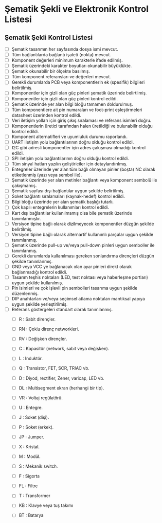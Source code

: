 # Şematik Şekli ve Elektronik Kontrol Listesi

## Şematik Şekli Kontrol Listesi

- [ ] Şematik tasarımın her sayfasında dosya ismi mevcut.
- [ ] Tüm bağlantılarda bağlantı işateti (nokta) mevcut.
- [ ] Komponent değerleri minimum karakterle ifade edilmiş.
- [ ] Şematik üzerindeki karakter boyutları okunabilir büyüklükte.
- [ ] Şematik okunabilir bir ölçekte basılmış.
- [ ] Tüm komponent referansları ve değerleri mevcut.
- [ ] Gerekli durumlarda PCB veya komponentlerin ek (spesifik) bilgileri belirtilmiş.
- [ ] Komponentler için gizli olan güç pinleri şematik üzerinde belirtilmiş.
- [ ] Komponentler için gizli olan güç pinleri kontrol edildi.
- [ ] Şematik üzerinde yer alan bilgi bloğu tamamen doldurulmuş.
- [ ] Tüm komponentlere ait pin numaraları ve foot-print eşleştirmeleri datasheet üzerinden kontrol edildi.
- [ ] Veri iletişim yolları için giriş çıkış sıralaması ve referans isimleri doğru.
- [ ] Komponentlerin üretici tarafından halen üretildiği ve bulunabilir olduğu kontrol edildi.
- [ ] Komponent alternatifleri ve uyumluluk durumu raporlandı.
- [ ] UART iletişim yolu bağlantılarının doğru olduğu kontrol edildi.
- [ ] I2C gibi adresli komponentler için adres çakışması olmadığı kontrol edildi.
- [ ] SPI iletişim yolu bağlantılarının doğru olduğu kontrol edildi.
- [ ] Tüm sinyal hatları yazılın geliştiriciler için detaylandırılmış.
- [ ] Entegreler üzerinde yer alan tüm bağlı olmayan pinler (boşta) NC olarak etiketlenmiş (yazı veya sembol ile).
- [ ] Şematik üzerinde yer alan metinler bağlantı veya komponent sembolü ile çakışmamış.
- [ ] Şematik sayfası dışı bağlantılar uygun şekilde belirtilmiş.
- [ ] Soket bağlantı sıralamaları (kaynak-hedef) kontrol edildi.
- [ ] Bilgi bloğu üzerinde yer alan şematik başlığı tutarlı.
- [ ] Çok kapılı entegrelerin kullanımları kontrol edildi.
- [ ] Kart dışı bağlantılar kullanılmamış olsa bile şematik üzerinde tanımlanmıştır.
- [ ] Versiyon tipine bağlı olarak dizilmeyecek komponentler düzgün şekilde belirtilmiş.
- [ ] Versiyon tipine bağlı olarak alternartif kullanımlı parçalar uygun şekilde tanımlanmış.
- [ ] Şematik üzerinde pull-up ve/veya pull-down pinleri uygun semboller ile tanımlanmış.
- [ ] Gerekli durumlarda kullanılması gereken sonlandırma dirençleri düzgün şekilde tanımlanmış.
- [ ] GND veya VCC ye bağlanacak olan ayar pinleri direkt olarak bağlanmadığı kontrol edildi.
- [ ] Tasarım teşhis noktaları (LED, test noktası veya haberleşme portları) uygun şekilde kullanılmış.
- [ ] Pin isimleri ve çok işlevli pin sembolleri tasarıma uygun şekilde düzenlenmiş.
- [ ] DIP anahtarları ve/veya seçimsel atlama noktaları mantıksal yapıya uygun şekilde yerleştirilmiş.
- [ ] Referans göstergeleri standart olarak tanımlanmış.
	- [ ] R : Sabit dirençler.
	- [ ] RN : Çoklu direnç networkleri.
	- [ ] RV : Değişken dirençler.
	- [ ] C : Kapasitör (network, sabit veya değişken).
	- [ ] L : Induktör.
	- [ ] Q : Transistor, FET, SCR, TRIAC vb.
	- [ ] D : Diyod, rectifier, Zener, varicap, LED vb.
	- [ ] DL : Multisegment ekran (herhangi bir tip).
	- [ ] VR : Voltaj regülatörü.
	- [ ] U : Entegre.
	- [ ] J : Soket (dişi).
	- [ ] P : Soket (erkek).
	- [ ] JP : Jumper.
	- [ ] X : Kristal.
	- [ ] M : Modül.
	- [ ] S : Mekanik switch.
	- [ ] F : Sigorta
	- [ ] FL : Filtre
	- [ ] T : Transformer
	- [ ] KB : Klavye veya tuş takımı
	- [ ] BT : Batarya

